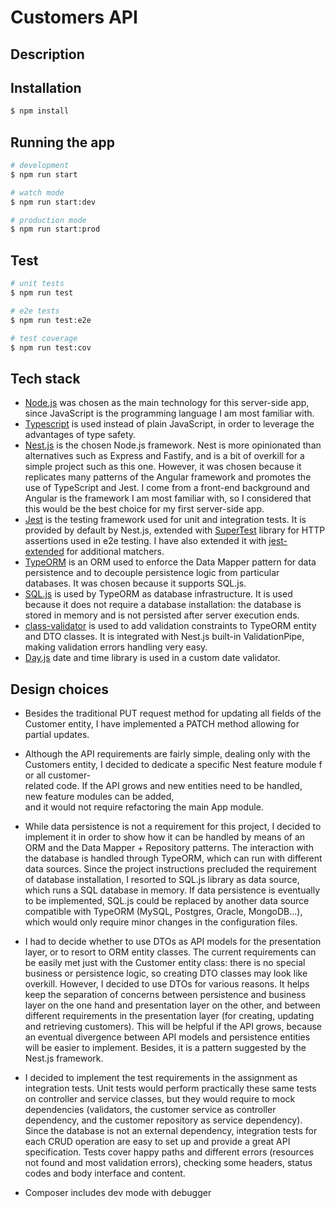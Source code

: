 # Customers API

## Description

## Installation

```bash
$ npm install
```

## Running the app

```bash
# development
$ npm run start

# watch mode
$ npm run start:dev

# production mode
$ npm run start:prod
```

## Test

```bash
# unit tests
$ npm run test

# e2e tests
$ npm run test:e2e

# test coverage
$ npm run test:cov
```

## Tech stack

* [Node.js](https://nodejs.org/) was chosen as the main technology for this
  server-side app, since JavaScript is the programming language I am most
  familiar with.
* [Typescript](https://www.typescriptlang.org/) is used instead of plain
  JavaScript, in order to leverage the advantages of type safety.
* [Nest.js](https://docs.nestjs.com/) is the chosen Node.js framework. Nest is
  more opinionated than alternatives such as Express and Fastify, and is a bit
  of overkill for a simple project such as this one. However, it was chosen
  because it replicates many patterns of the Angular framework and promotes the
  use of TypeScript and Jest. I come from a front-end background and Angular is
  the framework I am most familiar with, so I considered that this would be the
  best choice for my first server-side app.
* [Jest](https://jestjs.io/) is the testing framework used for unit and
  integration tests. It is provided by default by Nest.js, extended with
  [SuperTest](https://github.com/visionmedia/supertest) library for HTTP
  assertions used in e2e testing. I have also extended it with
  [jest-extended](https://github.com/jest-community/jest-extended) for
  additional matchers.
* [TypeORM](https://typeorm.io/) is an ORM used to enforce the Data Mapper
  pattern for data persistence and to decouple persistence logic from particular
  databases. It was chosen because it supports SQL.js.
* [SQL.js](https://sql.js.org/) is used by TypeORM as database infrastructure.
  It is used because it does not require a database installation: the database
  is stored in memory and is not persisted after server execution ends.
* [class-validator](https://github.com/typestack/class-validator) is used to
  add validation constraints to TypeORM entity and DTO classes. It is
  integrated with Nest.js built-in ValidationPipe, making validation errors
  handling very easy.
* [Day.js](https://day.js.org/) date and time library is used in a custom date
  validator.

## Design choices

* Besides the traditional PUT request method for updating all fields of the
  Customer entity, I have implemented a PATCH method allowing for partial
  updates.

* Although the API requirements are fairly simple, dealing only with the
  Customers entity, I decided to dedicate a specific Nest feature module for all
  customer-related code. If the API grows and new entities need to be handled,
  new feature modules can be added, and it would not require refactoring the
  main App module.

* While data persistence is not a requirement for this project, I decided to
  implement it in order to show how it can be handled by means of an ORM and the
  Data Mapper + Repository patterns. The interaction with the database is
  handled through TypeORM, which can run with different data sources. Since the
  project instructions precluded the requirement of database installation, I
  resorted to SQL.js library as data source, which runs a SQL database in
  memory. If data persistence is eventually to be implemented, SQL.js could be
  replaced by another data source compatible with TypeORM (MySQL, Postgres,
  Oracle, MongoDB...), which would only require minor changes in the
  configuration files.

* I had to decide whether to use DTOs as API models for the presentation layer,
  or to resort to ORM entity classes. The current requirements can be easily met
  just with the Customer entity class: there is no special business or
  persistence logic, so creating DTO classes may look like overkill. However, I
  decided to use DTOs for various reasons. It helps keep the separation of
  concerns between persistence and business layer on the one hand and
  presentation layer on the other, and between different requirements in the
  presentation layer (for creating, updating and retrieving customers). This
  will be helpful if the API grows, because an eventual divergence between API
  models and persistence entities will be easier to implement. Besides, it is a
  pattern suggested by the Nest.js framework.

* I decided to implement the test requirements in the assignment as integration
  tests. Unit tests would perform practically these same tests on controller and
  service classes, but they would require to mock dependencies (validators, the
  customer service as controller dependency, and the customer repository as
  service dependency). Since the database is not an external dependency,
  integration tests for each CRUD operation are easy to set up and provide a
  great API specification. Tests cover happy paths and different errors
  (resources not found and most validation errors), checking some headers,
  status codes and body interface and content.

* Composer includes dev mode with debugger
